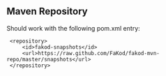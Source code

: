 Maven Repository
----------------

Should work with the following pom.xml entry:

     <repository>
         <id>fakod-snapshots</id>
         <url>https://raw.github.com/FaKod/fakod-mvn-repo/master/snapshots</url>
     </repository>